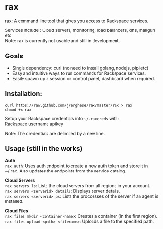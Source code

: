 rax
===

rax: A command line tool that gives you access to Rackspace services.

Services include : Cloud servers, monitoring, load balancers, dns, mailgun etc  
Note: rax is currently not usable and still in development.

## Goals

* Single dependency: curl (no need to install golang, nodejs, pipi etc)
* Easy and intuitive ways to run commands for Rackspace services.
* Easily spawn up a session on control panel, dashboard when required.

## Installation:

```shell
curl https://raw.github.com/jverghese/rax/master/rax > rax
chmod +x rax
```

Setup your Rackspace credentials into ``~/.raxcreds`` with:  
Rackspace username
apikey

Note: The credentials are delimited by a new line.

## Usage (still in the works)

**Auth**  
``rax auth``: Uses auth endpoint to create a new auth token and store it in ~/.rax. Also updates the endpoints from the service catalog.

**Cloud Servers**  
``rax servers ls``: Lists the cloud servers from all regions in your account.  
``rax servers <serverid> details``: Displays server details.  
``rax servers <serverid> ps``: Lists the proccesses of the server if an agent is installed.

**Cloud Files**  
``rax files mkdir <container-name>``: Creates a container (in the first region).  
``rax files upload <path> <filename>``: Uploads a file to the specified path.

